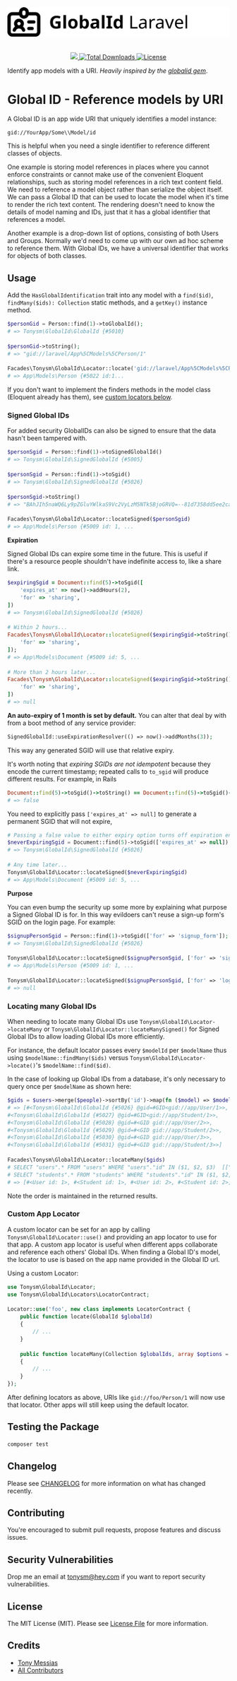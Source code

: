 <p align="center" style="margin-top: 2rem; margin-bottom: 2rem;"><img src="/art/globalids-laravel-logo.svg" alt="GlobalIds Laravel" /></p>

<p align="center">
    <a href="https://github.com/tonysm/globalid-laravel/workflows/run-tests/badge.svg">
        <img src="https://img.shields.io/github/workflow/status/tonysm/globalid-laravel/run-tests?label=tests" />
    </a>
    <a href="https://packagist.org/packages/tonysm/globalid-laravel">
        <img src="https://img.shields.io/packagist/dt/tonysm/globalid-laravel" alt="Total Downloads">
    </a>
    <a href="https://packagist.org/packages/tonysm/globalid-laravel">
        <img src="https://img.shields.io/github/license/tonysm/globalid-laravel" alt="License">
    </a>
</p>

Identify app models with a URI. _Heavily inspired by the [globalid gem](https://github.com/rails/globalid)_.

# Global ID - Reference models by URI

A Global ID is an app wide URI that uniquely identifies a model instance:

```
gid://YourApp/Some\\Model/id
```

This is helpful when you need a single identifier to reference different classes of objects.

One example is storing model references in places where you cannot enforce constraints or cannot make use of the convenient Eloquent relationships, such as storing model references in a rich text content field. We need to reference a model object rather than serialize the object itself. We can pass a Global ID that can be used to locate the model when it's time to render the rich text content. The rendering doesn't need to know the details of model naming and IDs, just that it has a global identifier that references a model.

Another example is a drop-down list of options, consisting of both Users and Groups. Normally we'd need to come up with our own ad hoc scheme to reference them. With Global IDs, we have a universal identifier that works for objects of both classes.

## Usage

Add the `HasGlobalIdentification` trait into any model with a `find($id)`, `findMany($ids): Collection` static methods, and a `getKey()` instance method.

```php
$personGid = Person::find(1)->toGlobalId();
# => Tonysm\GlobalId\GlobalId {#5010}

$personGid->toString();
# => "gid://laravel/App%5CModels%5CPerson/1"

Facades\Tonysm\GlobalId\Locator::locate('gid://laravel/App%5CModels%5CPerson/1')
# => App\Models\Person {#5022 id:1...
```

If you don't want to implement the finders methods in the model class (Eloquent already has them), see [custom locators below](#custom-locators).

### Signed Global IDs

For added security GlobalIDs can also be signed to ensure that the data hasn't been tampered with.

```php
$personSgid = Person::find(1)->toSignedGlobalId()
# => Tonysm\GlobalId\SignedGlobalId {#5005}

$personSgid = Person::find(1)->toSgid()
# => Tonysm\GlobalId\SignedGlobalId {#5026}

$personSgid->toString()
# => "BAhJIh5naWQ6Ly9pZGluYWlkaS9Vc2VyLzM5NTk5BjoGRVQ=--81d7358dd5ee2ca33189bb404592df5e8d11420e"

Facades\Tonysm\GlobalId\Locator::locateSigned($personSgid)
# => App\Models\Person {#5009 id: 1, ...
```

**Expiration**

Signed Global IDs can expire some time in the future. This is useful if there's a resource people shouldn't have indefinite access to, like a share link.

```ruby
$expiringSgid = Document::find(5)->toSgid([
    'expires_at' => now()->addHours(2),
    'for' => 'sharing',
])
# => Tonysm\GlobalId\SignedGlobalId {#5026}

# Within 2 hours...
Facades\Tonysm\GlobalId\Locator::locateSigned($expiringSgid->toString(), [
    'for' => 'sharing',
]);
# => App\Models\Document {#5009 id: 5, ...

# More than 2 hours later...
Facades\Tonysm\GlobalId\Locator::locateSigned($expiringSgid->toString(), [
    'for' => 'sharing',
])
# => null
```

**An auto-expiry of 1 month is set by default.** You can alter that deal by with from a boot method of any service provider:

```php
SignedGlobalId::useExpirationResolver(() => now()->addMonths(3));
```

This way any generated SGID will use that relative expiry.

It's worth noting that _expiring SGIDs are not idempotent_ because they encode the current timestamp; repeated calls to `to_sgid` will produce different results. For example, in Rails

```ruby
Document::find(5)->toSgid()->toString() == Document::find(5)->toSgid()->toString()
# => false
```

You need to explicitly pass `['expires_at' => null]` to generate a permanent SGID that will not expire,

```php
# Passing a false value to either expiry option turns off expiration entirely.
$neverExpiringSgid = Document::find(5)->toSgid(['expires_at' => null])
# => Tonysm\GlobalId\SignedGlobalId {#5026}

# Any time later...
Tonysm\GlobalId\Locator::locateSigned($neverExpiringSgid)
# => App\Models\Document {#5009 id: 5, ...
```

**Purpose**

You can even bump the security up some more by explaining what purpose a Signed Global ID is for. In this way evildoers can't reuse a sign-up form's SGID on the login page. For example:

```php
$signupPersonSgid = Person::find(1)->toSgid(['for' => 'signup_form']);
# => Tonysm\GlobalId\SignedGlobalId {#5026}

Tonysm\GlobalId\Locator::locateSigned($signupPersonSgid, ['for' => 'signup_form'])
# => App\Models\Person {#5009 id: 1, ...

Tonysm\GlobalId\Locator::locateSigned($signupPersonSgid, ['for' => 'login'])
# => null
```

### Locating many Global IDs

When needing to locate many Global IDs use `Tonysm\GlobalId\Locator->locateMany` or `Tonysm\GlobalId\Locator::locateManySigned()` for Signed Global IDs to allow loading Global IDs more efficiently.

For instance, the default locator passes every `$modelId` per `$modelName` thus using `$modelName::findMany($ids)` versus `Tonysm\GlobalId\Locator->locate()`'s `$modelName::find($id)`.

In the case of looking up Global IDs from a database, it's only necessary to query once per `$modelName` as shown here:

```php
$gids = $users->merge($people)->sortBy('id')->map(fn ($model) => $model->toGlobalId())
# => [#<Tonysm\GlobalId\GlobalId {#5026} @gid=#GID<gid://app/User/1>>,
#<Tonysm\GlobalId\GlobalId {#5027} @gid=#GID<gid://app/Student/1>>,
#<Tonysm\GlobalId\GlobalId {#5028} @gid=#<GID gid://app/User/2>>,
#<Tonysm\GlobalId\GlobalId {#5029} @gid=#<GID gid://app/Student/2>>,
#<Tonysm\GlobalId\GlobalId {#5030} @gid=#<GID gid://app/User/3>>,
#<Tonysm\GlobalId\GlobalId {#5031} @gid=#<GID gid://app/Student/3>>]

Facades\Tonysm\GlobalId\Locator::locateMany($gids)
# SELECT "users".* FROM "users" WHERE "users"."id" IN ($1, $2, $3)  [["id", 1], ["id", 2], ["id", 3]]
# SELECT "students".* FROM "students" WHERE "students"."id" IN ($1, $2, $3)  [["id", 1], ["id", 2], ["id", 3]]
# => [#<User id: 1>, #<Student id: 1>, #<User id: 2>, #<Student id: 2>, #<User id: 3>, #<Student id: 3>]
```

Note the order is maintained in the returned results.

### Custom App Locator
<a name="custom-locators"></a>

A custom locator can be set for an app by calling `Tonysm\GlobalId\Locator::use()` and providing an app locator to use for that app. A custom app locator is useful when different apps collaborate and reference each others' Global IDs. When finding a Global ID's model, the locator to use is based on the app name provided in the Global ID url.

Using a custom Locator:

```php
use Tonysm\GlobalId\Locator;
use Tonysm\GlobalId\Locators\LocatorContract;

Locator::use('foo', new class implements LocatorContract {
    public function locate(GlobalId $globalId)
    {
        // ...
    }

    public function locateMany(Collection $globalIds, array $options = []): Collection
    {
        // ...
    }
});
```

After defining locators as above, URIs like `gid://foo/Person/1` will now use that locator. Other apps will still keep using the default locator.

## Testing the Package

```bash
composer test
```

## Changelog

Please see [CHANGELOG](CHANGELOG.md) for more information on what has changed recently.

## Contributing

You're encouraged to submit pull requests, propose features and discuss issues.

## Security Vulnerabilities

Drop me an email at [tonysm@hey.com](mailto:tonysm@hey.com?subject=Security%20Vulnerability) if you want to report
security vulnerabilities.

## License

The MIT License (MIT). Please see [License File](LICENSE.md) for more information.

## Credits

- [Tony Messias](https://github.com/tonysm)
- [All Contributors](./CONTRIBUTORS.md)

